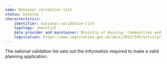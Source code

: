 ```yaml
---
name: National validation list
status: backlog
characteristics:
    identifier: national-validation-list
    typology: checklist
    data provider and maintainer: Ministry of Housing, Communities and Local Government
    legislation: https://www.legislation.gov.uk/uksi/2015/595/article/7/made
---
```


The national validation list sets out the information required to make a valid planning application.
